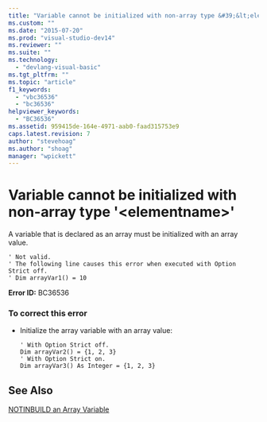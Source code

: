 ```yaml
---
title: "Variable cannot be initialized with non-array type &#39;&lt;elementname&gt;&#39; | Microsoft Docs"
ms.custom: ""
ms.date: "2015-07-20"
ms.prod: "visual-studio-dev14"
ms.reviewer: ""
ms.suite: ""
ms.technology: 
  - "devlang-visual-basic"
ms.tgt_pltfrm: ""
ms.topic: "article"
f1_keywords: 
  - "vbc36536"
  - "bc36536"
helpviewer_keywords: 
  - "BC36536"
ms.assetid: 959415de-164e-4971-aab0-faad315753e9
caps.latest.revision: 7
author: "stevehoag"
ms.author: "shoag"
manager: "wpickett"
---
```

# Variable cannot be initialized with non-array type &#39;&lt;elementname&gt;&#39;
A variable that is declared as an array must be initialized with an array value.  
  
```  
' Not valid.  
' The following line causes this error when executed with Option Strict off.  
' Dim arrayVar1() = 10  
```  
  
 **Error ID:** BC36536  
  
### To correct this error  
  
-   Initialize the array variable with an array value:  
  
    ```  
    ' With Option Strict off.  
    Dim arrayVar2() = {1, 2, 3}  
    ' With Option Strict on.  
    Dim arrayVar3() As Integer = {1, 2, 3}  
    ```  
  
## See Also  
 [NOTINBUILD  an Array Variable](http://msdn.microsoft.com/en-us/c2da78bd-6928-46ba-805f-44f819dfaf93)